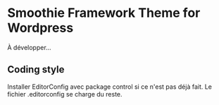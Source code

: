# Smoothie Framework Theme for Wordpress

À développer…

## Coding style

Installer EditorConfig avec package control si ce n'est pas déjà fait. Le fichier .editorconfig se charge du reste.

